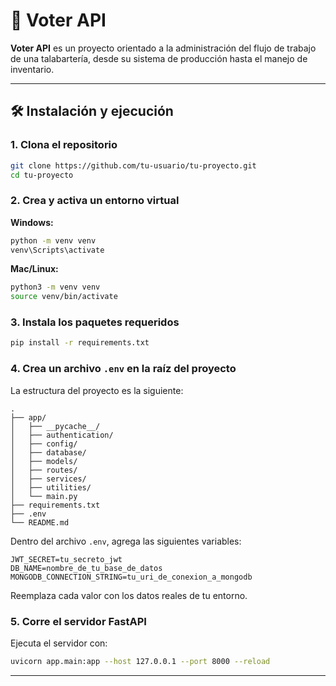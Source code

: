 # 🚀 Voter API

**Voter API** es un proyecto orientado a la administración del flujo de trabajo de una talabartería, desde su sistema de producción hasta el manejo de inventario.

---

## 🛠️ Instalación y ejecución

### 1. Clona el repositorio

```bash
git clone https://github.com/tu-usuario/tu-proyecto.git
cd tu-proyecto
```

### 2. Crea y activa un entorno virtual

**Windows:**
```bash
python -m venv venv
venv\Scripts\activate
```

**Mac/Linux:**
```bash
python3 -m venv venv
source venv/bin/activate
```

### 3. Instala los paquetes requeridos

```bash
pip install -r requirements.txt
```

### 4. Crea un archivo `.env` en la raíz del proyecto

La estructura del proyecto es la siguiente:

```
.
├── app/
│   ├── __pycache__/
│   ├── authentication/
│   ├── config/
│   ├── database/
│   ├── models/
│   ├── routes/
│   ├── services/
│   ├── utilities/
│   └── main.py
├── requirements.txt
├── .env
└── README.md
```

Dentro del archivo `.env`, agrega las siguientes variables:

```
JWT_SECRET=tu_secreto_jwt
DB_NAME=nombre_de_tu_base_de_datos
MONGODB_CONNECTION_STRING=tu_uri_de_conexion_a_mongodb
```

Reemplaza cada valor con los datos reales de tu entorno.

### 5. Corre el servidor FastAPI

Ejecuta el servidor con:

```bash
uvicorn app.main:app --host 127.0.0.1 --port 8000 --reload
```

---
